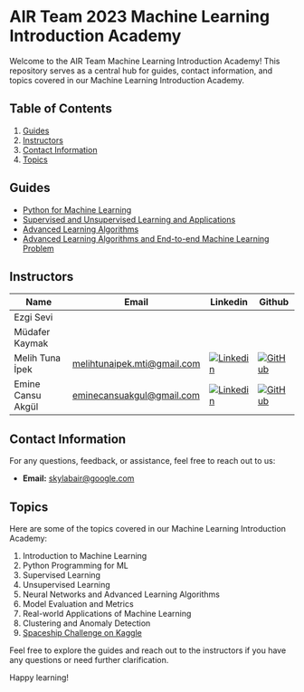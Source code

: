 # AIR Team 2023 Machine Learning Introduction Academy

Welcome to the AIR Team Machine Learning Introduction Academy! This repository serves as a central hub for guides, contact information, and topics covered in our Machine Learning Introduction Academy.

## Table of Contents

1. [Guides](#guides)
2. [Instructors](#instructors)
3. [Contact Information](#contact-information)
4. [Topics](#topics)

## Guides

- [Python for Machine Learning]()
- [Supervised and Unsupervised Learning and Applications](https://github.com/skylab-kulubu/AIR_Academy/tree/main/Week%202)
- [Advanced Learning Algorithms]()
- [Advanced Learning Algorithms and End-to-end Machine Learning Problem](https://github.com/skylab-kulubu/AIR_Academy/tree/main/Week%204)

## Instructors

| Name               | Email                     | Linkedin                 | Github                  |
| ------------------ | ------------------------- | -------------------------|-------------------------|
| Ezgi Sevi           |  | | |
| Müdafer Kaymak        |  | | |
| Melih Tuna İpek    | melihtunaipek.mti@gmail.com| [![Linkedin](https://img.shields.io/badge/LinkedIn-0077B5?style=for-the-badge&logo=linkedin&logoColor=whit)](https://www.linkedin.com/in/melih-tuna-ipek/) | [![GitHub](https://badges.aleen42.com/src/github.svg)](https://github.com/MulahTeni)|
| Emine Cansu Akgül | eminecansuakgul@gmail.com| [![Linkedin](https://img.shields.io/badge/LinkedIn-0077B5?style=for-the-badge&logo=linkedin&logoColor=whit)](https://www.linkedin.com/in/emine-cansu-akgul/) | [![GitHub](https://badges.aleen42.com/src/github.svg)](https://github.com/xcansuxakgul)|

## Contact Information

For any questions, feedback, or assistance, feel free to reach out to us:

- **Email:** skylabair@google.com

## Topics

Here are some of the topics covered in our Machine Learning Introduction Academy:

1. Introduction to Machine Learning
2. Python Programming for ML
3. Supervised Learning
4. Unsupervised Learning
5. Neural Networks and Advanced Learning Algorithms
6. Model Evaluation and Metrics
7. Real-world Applications of Machine Learning
8. Clustering and Anomaly Detection
9. [Spaceship Challenge on Kaggle](https://www.kaggle.com/competitions/spaceship-titanic)

Feel free to explore the guides and reach out to the instructors if you have any questions or need further clarification.

Happy learning!
